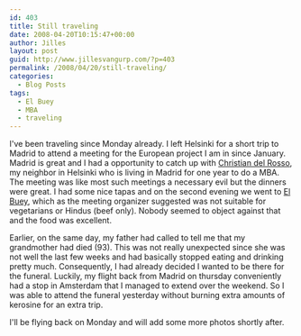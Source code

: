 ```yaml
---
id: 403
title: Still traveling
date: 2008-04-20T10:15:47+00:00
author: Jilles
layout: post
guid: http://www.jillesvangurp.com/?p=403
permalink: /2008/04/20/still-traveling/
categories:
  - Blog Posts
tags:
  - El Buey
  - MBA
  - traveling
---
```

I've been traveling since Monday already. I left Helsinki for a short trip to Madrid to attend a meeting for the European project I am in since January. Madrid is great and I had a opportunity to catch up with <a href="http://www.christiandelrosso.org/">Christian del Rosso</a>, my neighbor in Helsinki who is living in Madrid for one year to do a MBA. The meeting was like most such meetings a necessary evil but the dinners were great. I had some nice tapas and on the second evening we went to <a href="http://www.restauranteelbuey.com/">El Buey</a>, which as the meeting organizer suggested was not suitable for vegetarians or Hindus (beef only). Nobody seemed to object against that and the food was excellent.

Earlier, on the same day, my father had called to tell me that my grandmother had died (93). This was not really unexpected since she was not well the last few weeks and had basically stopped eating and drinking pretty much. Consequently, I had already decided I wanted to be there for the funeral. Luckily, my flight back from Madrid on thursday conveniently had a stop in Amsterdam that I managed to extend over the weekend. So I was able to attend the funeral yesterday without burning extra amounts of kerosine for an extra trip.

I'll be flying back on Monday and will add some more photos shortly after.